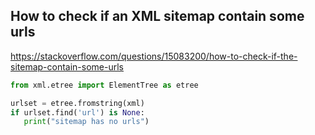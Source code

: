 
## How to check if an XML sitemap contain some urls
https://stackoverflow.com/questions/15083200/how-to-check-if-the-sitemap-contain-some-urls


```python
from xml.etree import ElementTree as etree

urlset = etree.fromstring(xml)
if urlset.find('url') is None:
   print("sitemap has no urls") 

```


